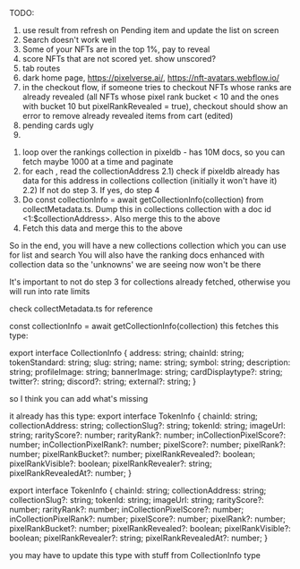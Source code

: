 TODO:

1. use result from refresh on Pending item and update the list on screen
2. Search doesn't work well
3. Some of your NFTs are in the top 1%, pay to reveal
4. score NFTs that are not scored yet. show unscored?
5. tab routes
6. dark home page, https://pixelverse.ai/, https://nft-avatars.webflow.io/
7. in the checkout flow, if someone tries to checkout NFTs whose ranks are already revealed (all NFTs whose pixel rank bucket < 10 and the ones with bucket 10 but pixelRankRevealed = true), checkout should show an error to remove already revealed items from cart (edited)
8. pending cards ugly
9.

1) loop over the rankings collection in pixeldb - has 10M docs, so you can fetch maybe 1000 at a time and paginate
2) for each <rankingsdoc>, read the collectionAddress
   2.1) check if pixeldb already has data for this address in collections collection (initially it won't have it)
   2.2) If not do step 3. If yes, do step 4
3) Do const collectionInfo = await getCollectionInfo(collection) from collectMetadata.ts. Dump this in collections collection with a doc id <1:$collectionAddress>. Also merge this to the <rankingsdoc> above
4) Fetch this data and merge this to the <rankingsdoc> above

So in the end, you will have a new collections collection which you can use for list and search
You will also have the ranking docs enhanced with collection data so the 'unknowns' we are seeing now won't be there

It's important to not do step 3 for collections already fetched, otherwise you will run into rate limits

check collectMetadata.ts for reference

const collectionInfo = await getCollectionInfo(collection) this fetches this type:

export interface CollectionInfo {
address: string;
chainId: string;
tokenStandard: string;
slug: string;
name: string;
symbol: string;
description: string;
profileImage: string;
bannerImage: string;
cardDisplaytype?: string;
twitter?: string;
discord?: string;
external?: string;
}

so I think you can add what's missing

it already has this type:
export interface TokenInfo {
chainId: string;
collectionAddress: string;
collectionSlug?: string;
tokenId: string;
imageUrl: string;
rarityScore?: number;
rarityRank?: number;
inCollectionPixelScore?: number;
inCollectionPixelRank?: number;
pixelScore?: number;
pixelRank?: number;
pixelRankBucket?: number;
pixelRankRevealed?: boolean;
pixelRankVisible?: boolean;
pixelRankRevealer?: string;
pixelRankRevealedAt?: number;
}

export interface TokenInfo {
chainId: string;
collectionAddress: string;
collectionSlug?: string;
tokenId: string;
imageUrl: string;
rarityScore?: number;
rarityRank?: number;
inCollectionPixelScore?: number;
inCollectionPixelRank?: number;
pixelScore?: number;
pixelRank?: number;
pixelRankBucket?: number;
pixelRankRevealed?: boolean;
pixelRankVisible?: boolean;
pixelRankRevealer?: string;
pixelRankRevealedAt?: number;
}

you may have to update this type with stuff from CollectionInfo type
